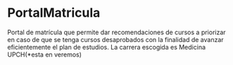 # PortalMatricula
Portal de matrícula que permite dar recomendaciones de cursos a priorizar en caso de que se tenga cursos desaprobados con la finalidad de avanzar eficientemente el plan de estudios. 
La carrera escogida es Medicina UPCH(*esta en veremos)